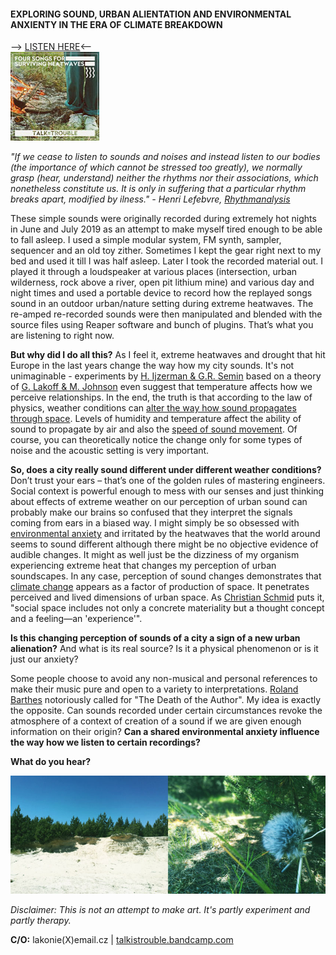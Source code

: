 #### EXPLORING SOUND, URBAN ALIENTATION AND ENVIRONMENTAL ANXIENTY IN THE ERA OF CLIMATE BREAKDOWN
--> [LISTEN HERE](https://talkistrouble.bandcamp.com)<--<br>
![cover](minicover.jpg) 

*"If we cease to listen to sounds and noises and instead listen to our bodies (the importance of which cannot be stressed too greatly), we normally grasp (hear, understand) neither the rhythms nor their associations, which nonetheless constitute us. It is only in suffering that a particular rhythm breaks apart, modified by ilness." - Henri Lefebvre, [Rhythmanalysis](https://grrrr.org/data/edu/20110509-cascone/rhythmanalysis_space_time_and.pdf)*

These simple sounds were originally recorded during extremely hot nights in June and July 2019 as an attempt to make myself tired enough to be able to fall asleep. I used a simple modular system, FM synth, sampler, sequencer and an old toy zither. Sometimes I kept the gear right next to my bed and used it till I was half asleep. Later I took the recorded material out. I played it through a loudspeaker at various places (intersection, urban wilderness, rock above a river, open pit lithium mine) and various day and night times and used a portable device to record how the replayed songs sound in an outdoor urban/nature setting during extreme heatwaves. The re-amped re-recorded sounds were then manipulated and blended with the source files using Reaper software and bunch of plugins. That’s what you are listening to right now. 

**But why did I do all this?** As I feel it, extreme heatwaves and drought that hit Europe in the last years change the way how my city sounds. It's not unimaginable - experiments by [H. Ijzerman & G.R. Semin](https://www.jstor.org/stable/40575170?seq=1#page_scan_tab_contents) based on a theory of [G. Lakoff & M. Johnson](https://www.goodreads.com/book/show/31856.Philosophy_in_the_Flesh) even suggest that temperature affects how we perceive relationships. In the end, the truth is that according to the law of physics, weather conditions can [alter the way how sound propagates through space](http://www.rane.com/pdf/eespeed.pdf). Levels of humidity and temperature affect the ability of sound to propagate by air and also the [speed of sound movement](http://www.sengpielaudio.com/calculator-airpressure.htm). Of course, you can theoretically notice the change only for some types of noise and the acoustic setting is very important. 

**So, does a city really sound different under different weather conditions?**  Don’t trust your ears – that’s one of the golden rules of mastering engineers. Social context is powerful enough to mess with our senses and just thinking about effects of extreme weather on our perception of urban sound can probably make our brains so confused that they interpret the signals coming from ears in a biased way. I might simply be so obsessed with [environmental anxiety](https://www.apa.org/images/mental-health-climate_tcm7-215704.pdf) and irritated by the heatwaves that the world around seems to sound different although there might be no objective evidence of audible changes. It might as well just be the dizziness of my organism experiencing extreme heat that changes my perception of urban soundscapes. In any case, perception of sound changes demonstrates that [climate change](https://www.ipcc.ch/sr15/) appears as a factor of production of space. It penetrates perceived and lived dimensions of urban space. As [Christian Schmid](http://www.mom.arq.ufmg.br/mom/babel/textos/lefebvre_space_everyday.pdf) puts it, "social space includes not only a concrete materiality but a thought concept and a feeling—an 'experience'". 

**Is this changing perception of sounds of a city a sign of a new urban alienation?** And what is its real source? Is it a physical phenomenon or is it just our anxiety?

Some people choose to avoid any non-musical and personal references to make their music pure and open to a variety to interpretations. [Roland Barthes](http://www.tbook.constantvzw.org/wp-content/death_authorbarthes.pdf) notoriously called for "The Death of the Author". My idea is exactly the opposite. Can sounds recorded under certain circumstances revoke the atmosphere of a context of creation of a sound if we are given enough information on their origin? **Can a shared environmental anxiety influence the way how we listen to certain recordings?**  

**What do you hear?**

![image](sites.jpg)

*Disclaimer: This is not an attempt to make art. It's partly experiment and partly therapy.*

**C/O:**
lakonie(X)email.cz | [talkistrouble.bandcamp.com](https://talkistrouble.bandcamp.com)


